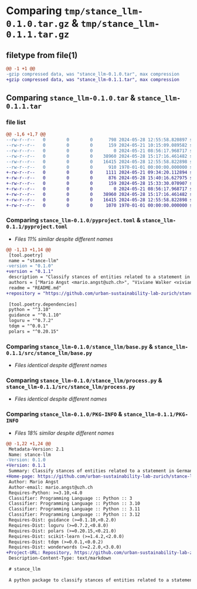 # Comparing `tmp/stance_llm-0.1.0.tar.gz` & `tmp/stance_llm-0.1.1.tar.gz`

## filetype from file(1)

```diff
@@ -1 +1 @@
-gzip compressed data, was "stance_llm-0.1.0.tar", max compression
+gzip compressed data, was "stance_llm-0.1.1.tar", max compression
```

## Comparing `stance_llm-0.1.0.tar` & `stance_llm-0.1.1.tar`

### file list

```diff
@@ -1,6 +1,7 @@
--rw-r--r--   0        0        0      798 2024-05-28 12:55:58.820897 stance_llm-0.1.0/pyproject.toml
--rw-r--r--   0        0        0      159 2024-05-21 10:15:09.089582 stance_llm-0.1.0/README.md
--rw-r--r--   0        0        0        0 2024-05-21 08:56:17.968717 stance_llm-0.1.0/stance_llm/__init__.py
--rw-r--r--   0        0        0    38960 2024-05-28 15:17:16.461482 stance_llm-0.1.0/stance_llm/base.py
--rw-r--r--   0        0        0    16415 2024-05-28 12:55:58.822898 stance_llm-0.1.0/stance_llm/process.py
--rw-r--r--   0        0        0      910 1970-01-01 00:00:00.000000 stance_llm-0.1.0/PKG-INFO
+-rw-r--r--   0        0        0     1111 2024-05-21 09:34:20.112894 stance_llm-0.1.1/LICENSE
+-rw-r--r--   0        0        0      876 2024-05-28 15:40:16.627975 stance_llm-0.1.1/pyproject.toml
+-rw-r--r--   0        0        0      159 2024-05-28 15:33:30.070907 stance_llm-0.1.1/README.md
+-rw-r--r--   0        0        0        0 2024-05-21 08:56:17.968717 stance_llm-0.1.1/src/stance_llm/__init__.py
+-rw-r--r--   0        0        0    38960 2024-05-28 15:17:16.461482 stance_llm-0.1.1/src/stance_llm/base.py
+-rw-r--r--   0        0        0    16415 2024-05-28 12:55:58.822898 stance_llm-0.1.1/src/stance_llm/process.py
+-rw-r--r--   0        0        0     1070 1970-01-01 00:00:00.000000 stance_llm-0.1.1/PKG-INFO
```

### Comparing `stance_llm-0.1.0/pyproject.toml` & `stance_llm-0.1.1/pyproject.toml`

 * *Files 11% similar despite different names*

```diff
@@ -1,13 +1,14 @@
 [tool.poetry]
 name = "stance-llm"
-version = "0.1.0"
+version = "0.1.1"
 description = "Classify stances of entities related to a statement in German text using large language models through guidance-llm"
 authors = ["Mario Angst <mario.angst@uzh.ch>", "Viviane Walker <viviane.walker@uzh.ch>"]
 readme = "README.md"
+repository = "https://github.com/urban-sustainability-lab-zurich/stance-llm"
 
 [tool.poetry.dependencies]
 python = "^3.10"
 guidance = "^0.1.10"
 loguru = "^0.7.2"
 tdqm = "^0.0.1"
 polars = "^0.20.15"
```

### Comparing `stance_llm-0.1.0/stance_llm/base.py` & `stance_llm-0.1.1/src/stance_llm/base.py`

 * *Files identical despite different names*

### Comparing `stance_llm-0.1.0/stance_llm/process.py` & `stance_llm-0.1.1/src/stance_llm/process.py`

 * *Files identical despite different names*

### Comparing `stance_llm-0.1.0/PKG-INFO` & `stance_llm-0.1.1/PKG-INFO`

 * *Files 18% similar despite different names*

```diff
@@ -1,22 +1,24 @@
 Metadata-Version: 2.1
 Name: stance-llm
-Version: 0.1.0
+Version: 0.1.1
 Summary: Classify stances of entities related to a statement in German text using large language models through guidance-llm
+Home-page: https://github.com/urban-sustainability-lab-zurich/stance-llm
 Author: Mario Angst
 Author-email: mario.angst@uzh.ch
 Requires-Python: >=3.10,<4.0
 Classifier: Programming Language :: Python :: 3
 Classifier: Programming Language :: Python :: 3.10
 Classifier: Programming Language :: Python :: 3.11
 Classifier: Programming Language :: Python :: 3.12
 Requires-Dist: guidance (>=0.1.10,<0.2.0)
 Requires-Dist: loguru (>=0.7.2,<0.8.0)
 Requires-Dist: polars (>=0.20.15,<0.21.0)
 Requires-Dist: scikit-learn (>=1.4.2,<2.0.0)
 Requires-Dist: tdqm (>=0.0.1,<0.0.2)
 Requires-Dist: wonderwords (>=2.2.0,<3.0.0)
+Project-URL: Repository, https://github.com/urban-sustainability-lab-zurich/stance-llm
 Description-Content-Type: text/markdown
 
 # stance_llm
 
 A python package to classify stances of entities related to a statement in German text using large language models built on top of guidance-llm
```

